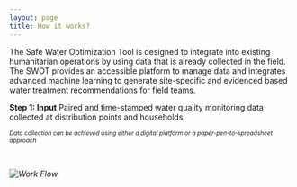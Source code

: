 ```yaml
---
layout: page
title: How it works?
---
```


The Safe Water Optimization Tool is designed to integrate into existing humanitarian operations by using data that is already collected in the field. The SWOT provides an accessible platform to manage data and integrates advanced machine learning to generate site-specific and evidenced based water treatment recommendations for field teams.

<b>Step 1: Input</b>
Paired and time-stamped water quality monitoring data collected at distribution points and households.
<p style="font-size:75%"><i>Data collection can be achieved using either a digital platform or a paper-pen-to-spreadsheet approach</p>

<br>
<br>
<div>
  <img src="{{ site.baseurl }}/public/images/SWOT_workflow.png" alt="Work Flow">
</div>
